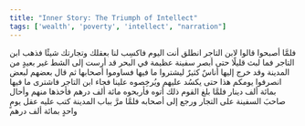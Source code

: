 ```yaml
---
title: "Inner Story: The Triumph of Intellect"
tags: ['wealth', 'poverty', 'intellect', "narration"]
---
```


 فلمَّا أصبحوا قالوا لابن التاجر انطلق أنت اليوم فاكسِب لنا بعقلك وتجارتك شيئًا
فذهب ابن التاجر فما لبث قليلًا حتى أبصر سفينة عظيمة في البحر قد أرست إلى الشط غير بعيدٍ من المدينة وقد خرج إليها أناسٌ كثيرٌ ليشتروا ما فيها فساوموا أصحابها ثم قال بعضهم لبعض انصرفوا يومكم هذا حتى يكسُد عليهم ويُرخِصوه علينا
فجاء ابن التاجر فاشترى ما فيها بمائة ألف دينار
فلمَّا بلغ القوم ذلك أتوه فأربحوه مائة ألف درهم فأخذها منهم وأحال صاحبَ السفينة على التجار ورجع إلى أصحابه
فلمَّا مرَّ بباب المدينة كتب عليه عقل يومٍ واحدٍ بمائة ألف درهم
